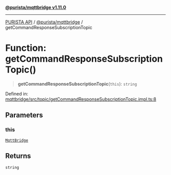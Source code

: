[**@purista/mqttbridge v1.11.0**](../README.md)

***

[PURISTA API](../../../packages.md) / [@purista/mqttbridge](../README.md) / getCommandResponseSubscriptionTopic

# Function: getCommandResponseSubscriptionTopic()

> **getCommandResponseSubscriptionTopic**(`this`): `string`

Defined in: [mqttbridge/src/topic/getCommandResponseSubscriptionTopic.impl.ts:8](https://github.com/puristajs/purista/blob/master/packages/mqttbridge/src/topic/getCommandResponseSubscriptionTopic.impl.ts#L8)

## Parameters

### this

[`MqttBridge`](../classes/MqttBridge.md)

## Returns

`string`
